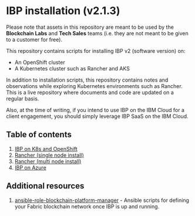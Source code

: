 # IBP installation (v2.1.3)

Please note that assets in this repository are meant to be used by the **Blockchain Labs** and **Tech Sales** teams (i.e. they are not meant to be given to a customer for free).

This repository contains scripts for installing IBP v2 (software version) on:

* An OpenShift cluster
* A Kubernetes cluster such as Rancher and AKS

In addition to installation scripts, this repository contains notes and observations while exploring Kubernetes environments such as Rancher. This is a live repository where documents and code are updated on a regular basis.

Also, at the time of writing, if you intend to use IBP on the IBM Cloud for a client engagement, you should simply leverage IBP SaaS on the IBM Cloud.

## Table of contents

1. [IBP on K8s and OpenShift](scripts/README.md)
1. [Rancher (single node install)](rancher/single-node-install/README.md)
1. [Rancher (multi node install)](rancher/multi-node-install/README.md)
1. [IBP on Azure](azure/README.md)

## Additional resources

1. [ansible-role-blockchain-platform-manager](https://github.com/IBM-Blockchain/ansible-role-blockchain-platform-manager) - Ansible scripts for defining your Fabric blockchain network once IBP is up and running.

